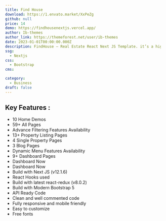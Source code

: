 ```yaml
---
title: Find House
download: https://1.envato.market/XxPeZg
github: null
price: 14
demo: https://findhousenextjs.vercel.app/
author: Ib-themes
author_link: https://themeforest.net/user/ib-themes
date: 2023-01-01T00:00:00.000Z
description: FindHouse – Real Estate React Next JS Template. it’s a high-Quality and well organized React NextJS Template specially designed to fit all the needs of a Real Estate Business.
ssg:
  - Nextjs
css:
  - Bootstrap
cms:

category:
  - Business
draft: false
---
```


## Key Features :

- 10 Home Demos
- 59+ All Pages
- Advance Filtering Features Availability
- 13+ Property Listing Pages
- 4 Single Property Pages
- 3 Blog Pages
- Dynamic Menu Features Availability
- 9+ Dashboard Pages
- Dashboard Now
- Dashboard Now
- Build with Next JS (v12.1.6)
- React Hooks used
- Build with latest react-redux (v8.0.2)
- Build with Modern Bootstrap 5
- API Ready Code
- Clean and well commented code
- Fully responsive and mobile friendly
- Easy to customize
- Free fonts
